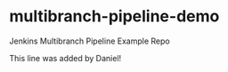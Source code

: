 # multibranch-pipeline-demo
Jenkins Multibranch Pipeline Example Repo

This line was added by Daniel!
